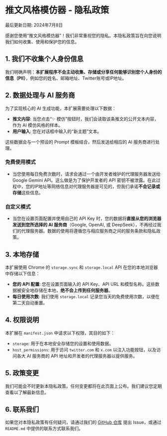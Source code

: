 # 推文风格模仿器 - 隐私政策

最后更新日期: 2024年7月8日

感谢您使用“推文风格模仿器”！我们非常重视您的隐私。本隐私政策旨在向您说明我们如何收集、使用和保护您的信息。

## 1. 我们不收集个人身份信息

我们明确声明：**本扩展程序不会主动收集、存储或分享任何能够识别您个人身份的信息（PII）**，例如您的姓名、邮箱地址、Twitter账号或IP地址。

## 2. 数据处理与 AI 服务商

为了实现核心的 AI 生成功能，本扩展需要处理以下数据：

*   **推文内容**: 当您点击“✨ 模仿”按钮时，我们会读取该条推文的公开文本内容，作为 AI 模仿风格的样本。
*   **用户输入**: 您在对话框中输入的“新主题”文本。

这些数据会与一个预设的 Prompt 模板结合，然后发送给相应的 AI 服务商进行处理。

### 免费使用模式

*   当您使用每日免费次数时，请求会通过一个由开发者维护的代理服务器发送给 Google Gemini API。这么做是为了保护开发者的 API 密钥不被泄露。在此过程中，您的IP地址等网络信息对代理服务器是可见的，但我们承诺**不会记录或存储**这些信息。

### 自定义模式

*   当您在设置页面配置并使用自己的 API Key 时，您的数据将**直接从您的浏览器发送到您所选择的 AI 服务商**（Google, OpenAI, 或 DeepSeek），不再经过我们的代理服务器。数据的使用将遵循您与相应服务商之间的服务条款和隐私政策。

## 3. 本地存储

本扩展使用 Chrome 的 `storage.sync` 和 `storage.local` API 在您的本地浏览器中存储以下信息：

*   **您的 API 配置**: 您在设置页面输入的 API Key、API URL 和模型名称。这些数据被安全地存储在本地，**绝不会上传到任何服务器**。
*   **每日使用次数**: 我们使用 `storage.local` 记录您当天的免费使用次数，以便在第二天自动重置。

## 4. 权限说明

本扩展在 `manifest.json` 中请求以下权限，其目的如下：

*   `storage`: 用于在本地安全存储您的设置和使用数据。
*   `host_permissions`: 用于访问 `twitter.com` 和 `x.com` 以注入功能按钮，以及访问各大 AI 服务商的 API 地址和开发者的代理服务器以提供服务。

## 5. 政策变更

我们可能会不时更新本隐私政策。任何变更都将在此页面上公布。我们建议您定期查看以了解最新信息。

## 6. 联系我们

如果您对本隐私政策有任何疑问，请通过我们的 [GitHub 仓库](https://github.com/你的用户名/你的公开仓库名) 提出 Issue，或通过 `README.md` 中提供的联系方式联系我们。
